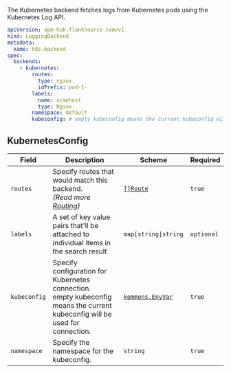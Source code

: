The Kubernetes backend fetches logs from Kubernetes pods using the Kubernetes Log API.


```yaml
apiVersion: apm-hub.flanksource.com/v1
kind: LoggingBackend
metadata:
  name: k8s-backend
spec:
  backends:
    - kubernetes:
        routes:
          type: nginx
          idPrefix: pod-1-
        labels:
          name: acmehost
          type: Nginx
        namespace: default
        kubeconfig: # empty kubeconfig means the current kubeconfig will be used for connection.
```

## KubernetesConfig

| Field        | Description                                                                                                                    | Scheme                                                                       | Required   |
| ------------ | ------------------------------------------------------------------------------------------------------------------------------ | ---------------------------------------------------------------------------- | ---------- |
| `routes`     | Specify routes that would match this backend.<br /> _(Read more [Routing](../concepts/routing.md))_                            | [`[]Route`](../concepts/routing.md#route)                                    | `true`     |
| `labels`     | A set of key value pairs that'll be attached to individual items in the search result                                          | `map[string]string`                                                          | `optional` |
| `kubeconfig` | Specify configuration for Kubernetes connection.<br>empty kubeconfig means the current kubeconfig will be used for connection. | [`kommons.EnvVar`](https://pkg.go.dev/github.com/flanksource/kommons#EnvVar) | `true`     |
| `namespace`  | Specify the namespace for the kubeconfig.                                                                                      | `string`                                                                     | `true`     |
